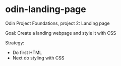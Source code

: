 # odin-landing-page

Odin Project Foundations, project 2: Landing page

Goal: Create a landing webpage and style it with CSS

Strategy:
- Do first HTML
- Next do styling with CSS